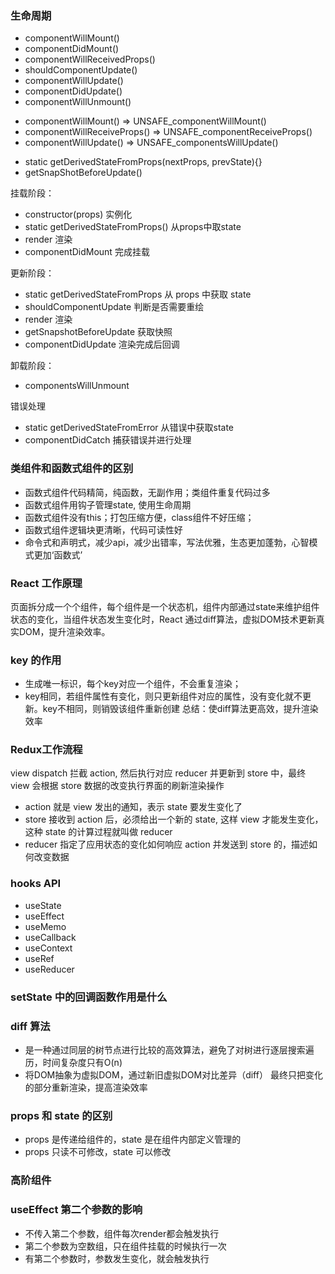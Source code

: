 ### 生命周期
- componentWillMount()
- componentDidMount()
- componentWillReceivedProps()
- shouldComponentUpdate()
- componentWillUpdate()
- componentDidUpdate()
- componentWillUnmount()

<!-- 16.3更新 -->
<!-- 为了更好的支持异步渲染，解决生命周期滥用可能导致的问题 -->
- componentWillMount() => UNSAFE_componentWillMount()
- componentWillReceiveProps() => UNSAFE_componentReceiveProps()
- componentWillUpdate() => UNSAFE_componentsWillUpdate()
<!-- 新的生命周期 -->
- static getDerivedStateFromProps(nextProps, prevState){}
- getSnapShotBeforeUpdate()

<!-- 16.8 -->
挂载阶段：
- constructor(props) 实例化
- static getDerivedStateFromProps() 从props中取state
- render 渲染
- componentDidMount 完成挂载

更新阶段：
- static getDerivedStateFromProps 从 props 中获取 state
- shouldComponentUpdate 判断是否需要重绘
- render 渲染
- getSnapshotBeforeUpdate 获取快照
- componentDidUpdate 渲染完成后回调

卸载阶段：
- componentsWillUnmount

错误处理
- static getDerivedStateFromError 从错误中获取state
- componentDidCatch 捕获错误并进行处理


### 类组件和函数式组件的区别
- 函数式组件代码精简，纯函数，无副作用；类组件重复代码过多
- 函数式组件用钩子管理state, 使用生命周期
- 函数式组件没有this；打包压缩方便，class组件不好压缩；
- 函数式组件逻辑块更清晰，代码可读性好
- 命令式和声明式，减少api，减少出错率，写法优雅，生态更加蓬勃，心智模式更加‘函数式’



### React 工作原理
页面拆分成一个个组件，每个组件是一个状态机，组件内部通过state来维护组件状态的变化，当组件状态发生变化时，React 通过diff算法，虚拟DOM技术更新真实DOM，提升渲染效率。


### key 的作用
- 生成唯一标识，每个key对应一个组件，不会重复渲染；
- key相同，若组件属性有变化，则只更新组件对应的属性，没有变化就不更新。key不相同，则销毁该组件重新创建
总结：使diff算法更高效，提升渲染效率


### Redux工作流程
view dispatch 拦截 action, 然后执行对应 reducer 并更新到 store 中，最终 view 会根据 store 数据的改变执行界面的刷新渲染操作
- action 就是 view 发出的通知，表示 state 要发生变化了
- store 接收到 action 后，必须给出一个新的 state, 这样 view 才能发生变化，这种 state 的计算过程就叫做 reducer
- reducer 指定了应用状态的变化如何响应 action 并发送到 store 的，描述如何改变数据



### hooks API
- useState
- useEffect
- useMemo
- useCallback
- useContext
- useRef
- useReducer


### setState 中的回调函数作用是什么


### diff 算法
- 是一种通过同层的树节点进行比较的高效算法，避免了对树进行逐层搜索遍历，时间复杂度只有O(n)
- 将DOM抽象为虚拟DOM，通过新旧虚拟DOM对比差异（diff） 最终只把变化的部分重新渲染，提高渲染效率


### props 和 state 的区别
- props 是传递给组件的，state 是在组件内部定义管理的
- props 只读不可修改，state 可以修改


### 高阶组件


### useEffect 第二个参数的影响
- 不传入第二个参数，组件每次render都会触发执行
- 第二个参数为空数组，只在组件挂载的时候执行一次
- 有第二个参数时，参数发生变化，就会触发执行
